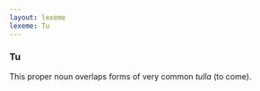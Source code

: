 ```yaml
---
layout: lexeme
lexeme: Tu
---
```


###  Tu 
This proper noun overlaps forms of very common *tulla* (to come).

